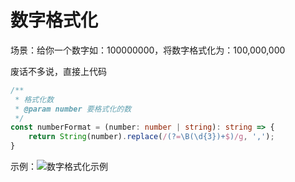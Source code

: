 # 数字格式化

场景：给你一个数字如：100000000，将数字格式化为：100,000,000

废话不多说，直接上代码

```ts
/**
 * 格式化数
 * @param number 要格式化的数
 */
const numberFormat = (number: number | string): string => {
    return String(number).replace(/(?=\B(\d{3})+$)/g, ',');
}
```

示例：![数字格式化示例](https://img1.imgtp.com/2022/07/08/zgdrmKio.png)